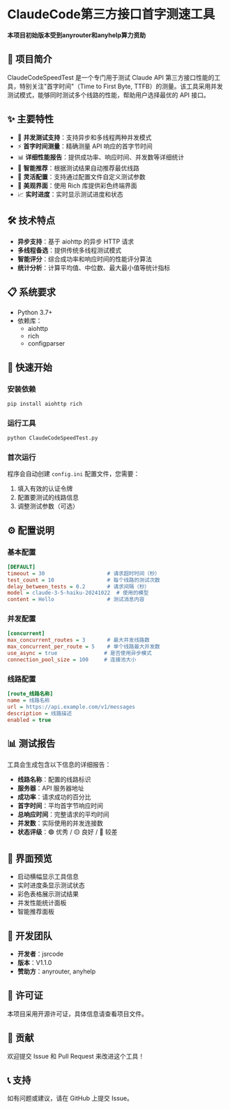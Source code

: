 # ClaudeCode第三方接口首字测速工具
**本项目初始版本受到anyrouter和anyhelp算力资助**

## 📖 项目简介

ClaudeCodeSpeedTest 是一个专门用于测试 Claude API 第三方接口性能的工具，特别关注"首字时间"（Time to First Byte, TTFB）的测量。该工具采用并发测试模式，能够同时测试多个线路的性能，帮助用户选择最优的 API 接口。

## ✨ 主要特性

- 🚀 **并发测试支持**：支持异步和多线程两种并发模式
- ⚡ **首字时间测量**：精确测量 API 响应的首字节时间
- 📊 **详细性能报告**：提供成功率、响应时间、并发数等详细统计
- 🎯 **智能推荐**：根据测试结果自动推荐最优线路
- 🔧 **灵活配置**：支持通过配置文件自定义测试参数
- 🎨 **美观界面**：使用 Rich 库提供彩色终端界面
- 📈 **实时进度**：实时显示测试进度和状态

## 🛠️ 技术特点

- **异步支持**：基于 aiohttp 的异步 HTTP 请求
- **多线程备选**：提供传统多线程测试模式
- **智能评分**：综合成功率和响应时间的性能评分算法
- **统计分析**：计算平均值、中位数、最大最小值等统计指标

## 📋 系统要求

- Python 3.7+
- 依赖库：
  - aiohttp
  - rich
  - configparser

## 🚀 快速开始

### 安装依赖

```bash
pip install aiohttp rich
```

### 运行工具

```bash
python ClaudeCodeSpeedTest.py
```

### 首次运行

程序会自动创建 `config.ini` 配置文件，您需要：

1. 填入有效的认证令牌
2. 配置要测试的线路信息
3. 调整测试参数（可选）

## ⚙️ 配置说明

### 基本配置

```ini
[DEFAULT]
timeout = 30                    # 请求超时时间（秒）
test_count = 10                 # 每个线路的测试次数
delay_between_tests = 0.2       # 请求间隔（秒）
model = claude-3-5-haiku-20241022  # 使用的模型
content = Hello                 # 测试消息内容
```

### 并发配置

```ini
[concurrent]
max_concurrent_routes = 3       # 最大并发线路数
max_concurrent_per_route = 5    # 单个线路最大并发数
use_async = true               # 是否使用异步模式
connection_pool_size = 100     # 连接池大小
```

### 线路配置

```ini
[route_线路名称]
name = 线路名称
url = https://api.example.com/v1/messages
description = 线路描述
enabled = true
```

## 📊 测试报告

工具会生成包含以下信息的详细报告：

- **线路名称**：配置的线路标识
- **服务器**：API 服务器地址
- **成功率**：请求成功的百分比
- **首字时间**：平均首字节响应时间
- **总响应时间**：完整请求的平均时间
- **并发数**：实际使用的并发连接数
- **状态评级**：🟢 优秀 / 🟡 良好 / 🔴 较差

## 🎨 界面预览

- 启动横幅显示工具信息
- 实时进度条显示测试状态
- 彩色表格展示测试结果
- 并发性能统计面板
- 智能推荐面板

## 👥 开发团队

- **开发者**：jsrcode
- **版本**：V1.1.0
- **赞助方**：anyrouter, anyhelp

## 📄 许可证

本项目采用开源许可证，具体信息请查看项目文件。

## 🤝 贡献

欢迎提交 Issue 和 Pull Request 来改进这个工具！

## 📞 支持

如有问题或建议，请在 GitHub 上提交 Issue。
